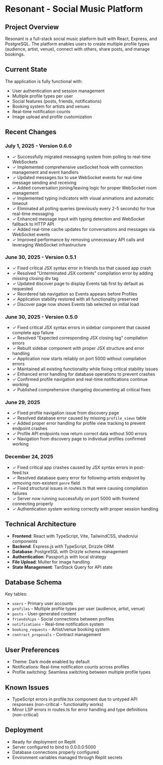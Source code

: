 # Resonant - Social Music Platform

## Project Overview
Resonant is a full-stack social music platform built with React, Express, and PostgreSQL. The platform enables users to create multiple profile types (audience, artist, venue), connect with others, share posts, and manage bookings.

## Current State
The application is fully functional with:
- User authentication and session management
- Multiple profile types per user
- Social features (posts, friends, notifications)
- Booking system for artists and venues
- Real-time notification counts
- Image upload and profile customization

## Recent Changes
### July 1, 2025 - Version 0.6.0
- ✓ Successfully migrated messaging system from polling to real-time WebSockets
- ✓ Implemented comprehensive useSocket hook with connection management and event handlers
- ✓ Updated messages.tsx to use WebSocket events for real-time message sending and receiving
- ✓ Added conversation joining/leaving logic for proper WebSocket room management
- ✓ Implemented typing indicators with visual animations and automatic timeout
- ✓ Eliminated all polling queries (previously every 2-5 seconds) for true real-time messaging
- ✓ Enhanced message input with typing detection and WebSocket fallback to HTTP API
- ✓ Added real-time cache updates for conversations and messages via WebSocket events
- ✓ Improved performance by removing unnecessary API calls and leveraging WebSocket infrastructure

### June 30, 2025 - Version 0.5.1
- ✓ Fixed critical JSX syntax error in friends.tsx that caused app crash
- ✓ Resolved "Unterminated JSX contents" compilation error by adding missing closing div tag
- ✓ Updated discover page to display Events tab first by default as requested
- ✓ Reordered tab navigation so Events appears before Profiles
- ✓ Application stability restored with all functionality preserved
- ✓ Discover page now shows Events tab selected on initial load

### June 30, 2025 - Version 0.5.0
- ✓ Fixed critical JSX syntax errors in sidebar component that caused complete app failure
- ✓ Resolved "Expected corresponding JSX closing tag" compilation errors
- ✓ Rebuilt sidebar component with proper JSX structure and error handling
- ✓ Application now starts reliably on port 5000 without compilation errors
- ✓ Maintained all existing functionality while fixing critical stability issues
- ✓ Enhanced error handling for database operations to prevent crashes
- ✓ Confirmed profile navigation and real-time notifications continue working
- ✓ Published comprehensive changelog documenting all critical fixes

### June 29, 2025
- ✓ Fixed profile navigation issue from discovery page
- ✓ Resolved database error caused by missing `profile_views` table
- ✓ Added proper error handling for profile view tracking to prevent endpoint crashes
- ✓ Profile API endpoints now return correct data without 500 errors
- ✓ Navigation from discovery page to individual profiles confirmed working

### December 24, 2025
- ✓ Fixed critical app crashes caused by JSX syntax errors in post-feed.tsx
- ✓ Resolved database query error for following-artists endpoint by removing non-existent `genre` field
- ✓ Fixed structural issues in routes.ts that were causing compilation failures
- ✓ Server now running successfully on port 5000 with frontend connecting properly
- ✓ Authentication system working correctly with proper session handling

## Technical Architecture
- **Frontend**: React with TypeScript, Vite, TailwindCSS, shadcn/ui components
- **Backend**: Express.js with TypeScript, Drizzle ORM
- **Database**: PostgreSQL with Drizzle schema management
- **Authentication**: Passport.js with local strategy
- **File Upload**: Multer for image handling
- **State Management**: TanStack Query for API state

## Database Schema
Key tables:
- `users` - Primary user accounts
- `profiles` - Multiple profile types per user (audience, artist, venue)
- `posts` - User-generated content
- `friendships` - Social connections between profiles
- `notifications` - Real-time notification system
- `booking_requests` - Artist/venue booking system
- `contract_proposals` - Contract management

## User Preferences
- Theme: Dark mode enabled by default
- Notifications: Real-time notification counts across profiles
- Profile switching: Seamless switching between multiple profile types

## Known Issues
- TypeScript errors in profile.tsx component due to untyped API responses (non-critical - functionality works)
- Minor LSP errors in routes.ts for error handling and type definitions (non-critical)

## Deployment
- Ready for deployment on Replit
- Server configured to bind to 0.0.0.0:5000
- Database connections properly configured
- Environment variables managed through Replit secrets